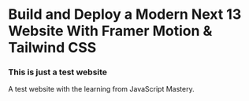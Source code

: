 # Build and Deploy a Modern Next 13 Website With Framer Motion & Tailwind CSS

### This is just a test website 

A test website with the learning from JavaScript Mastery.
